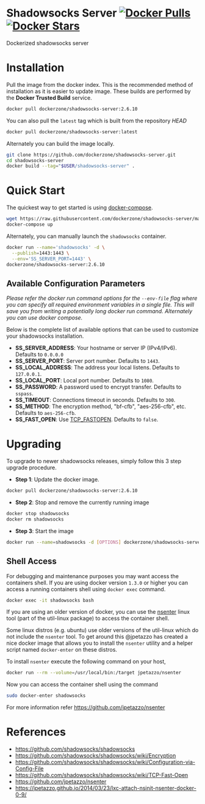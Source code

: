 # Shadowsocks Server [![Docker Pulls](https://img.shields.io/docker/pulls/dockerzone/shadowsocks-server.svg?style=flat)](https://registry.hub.docker.com/u/dockerzone/shadowsocks-server/) [![Docker Stars](https://img.shields.io/docker/stars/dockerzone/shadowsocks-server.svg?style=flat)](https://registry.hub.docker.com/u/dockerzone/shadowsocks-server/)
Dockerized shadowsocks server


# Installation

Pull the image from the docker index. This is the recommended method of installation as it is easier to update image. These builds are performed by the **Docker Trusted Build** service.

```bash
docker pull dockerzone/shadowsocks-server:2.6.10
```

You can also pull the `latest` tag which is built from the repository *HEAD*

```bash
docker pull dockerzone/shadowsocks-server:latest
```

Alternately you can build the image locally.

```bash
git clone https://github.com/dockerzone/shadowsocks-server.git
cd shadowsocks-server
docker build --tag="$USER/shadowsocks-server" .
```


# Quick Start

The quickest way to get started is using [docker-compose](https://docs.docker.com/compose/).

```bash
wget https://raw.githubusercontent.com/dockerzone/shadowsocks-server/master/docker-compose.yml
docker-compose up
```

Alternately, you can manually launch the `shadowsocks` container.

```bash
docker run --name='shadowsocks' -d \
  --publish=1443:1443 \
  --env='SS_SERVER_PORT=1443' \
dockerzone/shadowsocks-server:2.6.10
```


## Available Configuration Parameters

*Please refer the docker run command options for the `--env-file` flag where you can specify all required environment variables in a single file. This will save you from writing a potentially long docker run command. Alternately you can use docker compose.*

Below is the complete list of available options that can be used to customize your shadowsocks installation.

- **SS_SERVER_ADDRESS**: Your hostname or server IP (IPv4/IPv6). Defaults to `0.0.0.0`
- **SS_SERVER_PORT**: Server port number. Defaults to `1443`.
- **SS_LOCAL_ADDRESS**: The address your local listens. Defaults to `127.0.0.1`.
- **SS_LOCAL_PORT**: Local port number. Defaults to `1080`.
- **SS_PASSWORD**: A password used to encrypt transfer. Defaults to `sspass`.
- **SS_TIMEOUT**: Connections timeout in seconds. Defaults to `300`.
- **SS_METHOD**: The encryption method, "bf-cfb", "aes-256-cfb", etc. Defaults to `aes-256-cfb`.
- **SS_FAST_OPEN**: Use [TCP_FASTOPEN](https://github.com/shadowsocks/shadowsocks/wiki/TCP-Fast-Open). Defaults to `false`.

# Upgrading

To upgrade to newer shadowsocks releases, simply follow this 3 step upgrade procedure.

- **Step 1**: Update the docker image.

```bash
docker pull dockerzone/shadowsocks-server:2.6.10
```

- **Step 2**: Stop and remove the currently running image

```bash
docker stop shadowsocks
docker rm shadowsocks
```

- **Step 3**: Start the image

```bash
docker run --name=shadowsocks -d [OPTIONS] dockerzone/shadowsocks-server:2.6.10
```


## Shell Access

For debugging and maintenance purposes you may want access the containers shell. If you are using docker version `1.3.0` or higher you can access a running containers shell using `docker exec` command.

```bash
docker exec -it shadowsocks bash
```

If you are using an older version of docker, you can use the [nsenter](http://man7.org/linux/man-pages/man1/nsenter.1.html) linux tool (part of the util-linux package) to access the container shell.

Some linux distros (e.g. ubuntu) use older versions of the util-linux which do not include the `nsenter` tool. To get around this @jpetazzo has created a nice docker image that allows you to install the `nsenter` utility and a helper script named `docker-enter` on these distros.

To install `nsenter` execute the following command on your host,

```bash
docker run --rm --volume=/usr/local/bin:/target jpetazzo/nsenter
```

Now you can access the container shell using the command

```bash
sudo docker-enter shadowsocks
```

For more information refer https://github.com/jpetazzo/nsenter

# References
  * https://github.com/shadowsocks/shadowsocks
  * https://github.com/shadowsocks/shadowsocks/wiki/Encryption
  * https://github.com/shadowsocks/shadowsocks/wiki/Configuration-via-Config-File
  * https://github.com/shadowsocks/shadowsocks/wiki/TCP-Fast-Open
  * https://github.com/jpetazzo/nsenter
  * https://jpetazzo.github.io/2014/03/23/lxc-attach-nsinit-nsenter-docker-0-9/